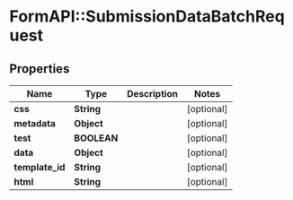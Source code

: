 # FormAPI::SubmissionDataBatchRequest

## Properties
Name | Type | Description | Notes
------------ | ------------- | ------------- | -------------
**css** | **String** |  | [optional] 
**metadata** | **Object** |  | [optional] 
**test** | **BOOLEAN** |  | [optional] 
**data** | **Object** |  | [optional] 
**template_id** | **String** |  | [optional] 
**html** | **String** |  | [optional] 


